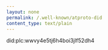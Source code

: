 ```yaml
---
layout: none
permalink: /.well-known/atproto-did
content_type: text/plain
---
```

did:plc:wwvy4e5tj6h4boi3jlf52dh4